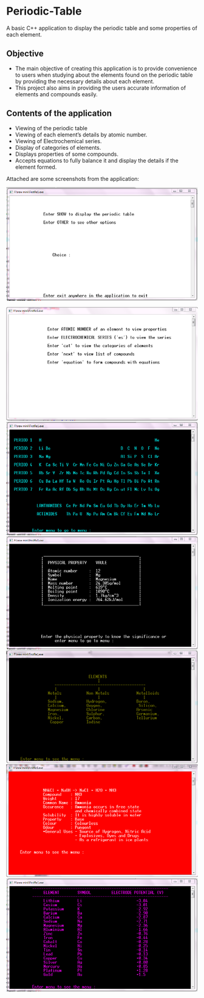 # **Periodic-Table**
A basic C++ application to display the periodic table and some properties of each element.


## **Objective**
* The main objective of creating this application is to provide convenience to users when studying about the elements found on the periodic table by providing the necessary details about each element.
* This project also aims in providing the users accurate information of elements and compounds easily.

## **Contents of the application**
* Viewing of the periodic table
* Viewing of each element’s details by atomic number.
* Viewing of Electrochemical series.
* Display of categories of elements.
* Displays properties of some compounds.
* Accepts equations to fully balance it and display the details if the element formed.


Attached are some screenshots from the application:



![menu1](screenshots/menu1.png)


![menu2](screenshots/menu2.png)
![pertable](screenshots/pertable.png)
![element](screenshots/element.png)
![categories](screenshots/categories.png)
![def](screenshots/def.png)
![es](screenshots/es.png)
